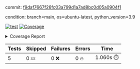 commit: [f9daf7667f26fc03a799d1a7ad8bc0d05a0904f1](https://github.com/rcmdnk/chatgpt-prompt-wrapper/tree/f9daf7667f26fc03a799d1a7ad8bc0d05a0904f1)

condition: branch=main, os=ubuntu-latest, python_version=3.9

[![test](https://github.com/rcmdnk/chatgpt-prompt-wrapper/actions/workflows/test.yml/badge.svg)](https://github.com/rcmdnk/chatgpt-prompt-wrapper/actions/runs/4664898407)
<a href="https://github.com/rcmdnk/chatgpt-prompt-wrapper/blob/f9daf7667f26fc03a799d1a7ad8bc0d05a0904f1/README.md"><img alt="Coverage" src="https://img.shields.io/badge/Coverage-40%25-orange.svg" /></a><details><summary>Coverage Report </summary><table><tr><th>File</th><th>Stmts</th><th>Miss</th><th>Cover</th><th>Missing</th></tr><tbody><tr><td colspan="5"><b>src/chatgpt_prompt_wrapper</b></td></tr><tr><td>&nbsp; &nbsp;<a href="https://github.com/rcmdnk/chatgpt-prompt-wrapper/blob/f9daf7667f26fc03a799d1a7ad8bc0d05a0904f1/src/chatgpt_prompt_wrapper/chatgpt_prompt_wrapper.py">chatgpt_prompt_wrapper.py</a></td><td>133</td><td>96</td><td>28%</td><td><a href="https://github.com/rcmdnk/chatgpt-prompt-wrapper/blob/f9daf7667f26fc03a799d1a7ad8bc0d05a0904f1/src/chatgpt_prompt_wrapper/chatgpt_prompt_wrapper.py#L47-L52">47&ndash;52</a>, <a href="https://github.com/rcmdnk/chatgpt-prompt-wrapper/blob/f9daf7667f26fc03a799d1a7ad8bc0d05a0904f1/src/chatgpt_prompt_wrapper/chatgpt_prompt_wrapper.py#L55-L63">55&ndash;63</a>, <a href="https://github.com/rcmdnk/chatgpt-prompt-wrapper/blob/f9daf7667f26fc03a799d1a7ad8bc0d05a0904f1/src/chatgpt_prompt_wrapper/chatgpt_prompt_wrapper.py#L66-L74">66&ndash;74</a>, <a href="https://github.com/rcmdnk/chatgpt-prompt-wrapper/blob/f9daf7667f26fc03a799d1a7ad8bc0d05a0904f1/src/chatgpt_prompt_wrapper/chatgpt_prompt_wrapper.py#L77-L82">77&ndash;82</a>, <a href="https://github.com/rcmdnk/chatgpt-prompt-wrapper/blob/f9daf7667f26fc03a799d1a7ad8bc0d05a0904f1/src/chatgpt_prompt_wrapper/chatgpt_prompt_wrapper.py#L85-L88">85&ndash;88</a>, <a href="https://github.com/rcmdnk/chatgpt-prompt-wrapper/blob/f9daf7667f26fc03a799d1a7ad8bc0d05a0904f1/src/chatgpt_prompt_wrapper/chatgpt_prompt_wrapper.py#L99-L110">99&ndash;110</a>, <a href="https://github.com/rcmdnk/chatgpt-prompt-wrapper/blob/f9daf7667f26fc03a799d1a7ad8bc0d05a0904f1/src/chatgpt_prompt_wrapper/chatgpt_prompt_wrapper.py#L113-L119">113&ndash;119</a>, <a href="https://github.com/rcmdnk/chatgpt-prompt-wrapper/blob/f9daf7667f26fc03a799d1a7ad8bc0d05a0904f1/src/chatgpt_prompt_wrapper/chatgpt_prompt_wrapper.py#L130-L142">130&ndash;142</a>, <a href="https://github.com/rcmdnk/chatgpt-prompt-wrapper/blob/f9daf7667f26fc03a799d1a7ad8bc0d05a0904f1/src/chatgpt_prompt_wrapper/chatgpt_prompt_wrapper.py#L145-L149">145&ndash;149</a>, <a href="https://github.com/rcmdnk/chatgpt-prompt-wrapper/blob/f9daf7667f26fc03a799d1a7ad8bc0d05a0904f1/src/chatgpt_prompt_wrapper/chatgpt_prompt_wrapper.py#L154-L164">154&ndash;164</a>, <a href="https://github.com/rcmdnk/chatgpt-prompt-wrapper/blob/f9daf7667f26fc03a799d1a7ad8bc0d05a0904f1/src/chatgpt_prompt_wrapper/chatgpt_prompt_wrapper.py#L167-L207">167&ndash;207</a>, <a href="https://github.com/rcmdnk/chatgpt-prompt-wrapper/blob/f9daf7667f26fc03a799d1a7ad8bc0d05a0904f1/src/chatgpt_prompt_wrapper/chatgpt_prompt_wrapper.py#L213-L219">213&ndash;219</a></td></tr><tr><td>&nbsp; &nbsp;<a href="https://github.com/rcmdnk/chatgpt-prompt-wrapper/blob/f9daf7667f26fc03a799d1a7ad8bc0d05a0904f1/src/chatgpt_prompt_wrapper/config.py">config.py</a></td><td>11</td><td>3</td><td>73%</td><td><a href="https://github.com/rcmdnk/chatgpt-prompt-wrapper/blob/f9daf7667f26fc03a799d1a7ad8bc0d05a0904f1/src/chatgpt_prompt_wrapper/config.py#L11-L14">11&ndash;14</a></td></tr><tr><td>&nbsp; &nbsp;<a href="https://github.com/rcmdnk/chatgpt-prompt-wrapper/blob/f9daf7667f26fc03a799d1a7ad8bc0d05a0904f1/src/chatgpt_prompt_wrapper/log_formatter.py">log_formatter.py</a></td><td>22</td><td>16</td><td>27%</td><td><a href="https://github.com/rcmdnk/chatgpt-prompt-wrapper/blob/f9daf7667f26fc03a799d1a7ad8bc0d05a0904f1/src/chatgpt_prompt_wrapper/log_formatter.py#L9-L24">9&ndash;24</a>, <a href="https://github.com/rcmdnk/chatgpt-prompt-wrapper/blob/f9daf7667f26fc03a799d1a7ad8bc0d05a0904f1/src/chatgpt_prompt_wrapper/log_formatter.py#L29-L31">29&ndash;31</a>, <a href="https://github.com/rcmdnk/chatgpt-prompt-wrapper/blob/f9daf7667f26fc03a799d1a7ad8bc0d05a0904f1/src/chatgpt_prompt_wrapper/log_formatter.py#L36-L42">36&ndash;42</a></td></tr><tr><td colspan="5"><b>src/chatgpt_prompt_wrapper/chatgpt</b></td></tr><tr><td>&nbsp; &nbsp;<a href="https://github.com/rcmdnk/chatgpt-prompt-wrapper/blob/f9daf7667f26fc03a799d1a7ad8bc0d05a0904f1/src/chatgpt_prompt_wrapper/chatgpt/ask.py">ask.py</a></td><td>34</td><td>26</td><td>24%</td><td><a href="https://github.com/rcmdnk/chatgpt-prompt-wrapper/blob/f9daf7667f26fc03a799d1a7ad8bc0d05a0904f1/src/chatgpt_prompt_wrapper/chatgpt/ask.py#L21-L63">21&ndash;63</a></td></tr><tr><td>&nbsp; &nbsp;<a href="https://github.com/rcmdnk/chatgpt-prompt-wrapper/blob/f9daf7667f26fc03a799d1a7ad8bc0d05a0904f1/src/chatgpt_prompt_wrapper/chatgpt/chat.py">chat.py</a></td><td>106</td><td>85</td><td>20%</td><td><a href="https://github.com/rcmdnk/chatgpt-prompt-wrapper/blob/f9daf7667f26fc03a799d1a7ad8bc0d05a0904f1/src/chatgpt_prompt_wrapper/chatgpt/chat.py#L36-L37">36&ndash;37</a>, <a href="https://github.com/rcmdnk/chatgpt-prompt-wrapper/blob/f9daf7667f26fc03a799d1a7ad8bc0d05a0904f1/src/chatgpt_prompt_wrapper/chatgpt/chat.py#L40-L73">40&ndash;73</a>, <a href="https://github.com/rcmdnk/chatgpt-prompt-wrapper/blob/f9daf7667f26fc03a799d1a7ad8bc0d05a0904f1/src/chatgpt_prompt_wrapper/chatgpt/chat.py#L83-L95">83&ndash;95</a>, <a href="https://github.com/rcmdnk/chatgpt-prompt-wrapper/blob/f9daf7667f26fc03a799d1a7ad8bc0d05a0904f1/src/chatgpt_prompt_wrapper/chatgpt/chat.py#L98-L100">98&ndash;100</a>, <a href="https://github.com/rcmdnk/chatgpt-prompt-wrapper/blob/f9daf7667f26fc03a799d1a7ad8bc0d05a0904f1/src/chatgpt_prompt_wrapper/chatgpt/chat.py#L105-L129">105&ndash;129</a>, <a href="https://github.com/rcmdnk/chatgpt-prompt-wrapper/blob/f9daf7667f26fc03a799d1a7ad8bc0d05a0904f1/src/chatgpt_prompt_wrapper/chatgpt/chat.py#L132-L190">132&ndash;190</a></td></tr><tr><td>&nbsp; &nbsp;<a href="https://github.com/rcmdnk/chatgpt-prompt-wrapper/blob/f9daf7667f26fc03a799d1a7ad8bc0d05a0904f1/src/chatgpt_prompt_wrapper/chatgpt/chatgpt.py">chatgpt.py</a></td><td>99</td><td>62</td><td>37%</td><td><a href="https://github.com/rcmdnk/chatgpt-prompt-wrapper/blob/f9daf7667f26fc03a799d1a7ad8bc0d05a0904f1/src/chatgpt_prompt_wrapper/chatgpt/chatgpt.py#L72-L108">72&ndash;108</a>, <a href="https://github.com/rcmdnk/chatgpt-prompt-wrapper/blob/f9daf7667f26fc03a799d1a7ad8bc0d05a0904f1/src/chatgpt_prompt_wrapper/chatgpt/chatgpt.py#L111-L119">111&ndash;119</a>, <a href="https://github.com/rcmdnk/chatgpt-prompt-wrapper/blob/f9daf7667f26fc03a799d1a7ad8bc0d05a0904f1/src/chatgpt_prompt_wrapper/chatgpt/chatgpt.py#L122-L137">122&ndash;137</a>, <a href="https://github.com/rcmdnk/chatgpt-prompt-wrapper/blob/f9daf7667f26fc03a799d1a7ad8bc0d05a0904f1/src/chatgpt_prompt_wrapper/chatgpt/chatgpt.py#L140-L146">140&ndash;146</a>, <a href="https://github.com/rcmdnk/chatgpt-prompt-wrapper/blob/f9daf7667f26fc03a799d1a7ad8bc0d05a0904f1/src/chatgpt_prompt_wrapper/chatgpt/chatgpt.py#L149-L150">149&ndash;150</a>, <a href="https://github.com/rcmdnk/chatgpt-prompt-wrapper/blob/f9daf7667f26fc03a799d1a7ad8bc0d05a0904f1/src/chatgpt_prompt_wrapper/chatgpt/chatgpt.py#L159-L167">159&ndash;167</a>, <a href="https://github.com/rcmdnk/chatgpt-prompt-wrapper/blob/f9daf7667f26fc03a799d1a7ad8bc0d05a0904f1/src/chatgpt_prompt_wrapper/chatgpt/chatgpt.py#L170">170</a>, <a href="https://github.com/rcmdnk/chatgpt-prompt-wrapper/blob/f9daf7667f26fc03a799d1a7ad8bc0d05a0904f1/src/chatgpt_prompt_wrapper/chatgpt/chatgpt.py#L173-L176">173&ndash;176</a>, <a href="https://github.com/rcmdnk/chatgpt-prompt-wrapper/blob/f9daf7667f26fc03a799d1a7ad8bc0d05a0904f1/src/chatgpt_prompt_wrapper/chatgpt/chatgpt.py#L179-L184">179&ndash;184</a>, <a href="https://github.com/rcmdnk/chatgpt-prompt-wrapper/blob/f9daf7667f26fc03a799d1a7ad8bc0d05a0904f1/src/chatgpt_prompt_wrapper/chatgpt/chatgpt.py#L187-L191">187&ndash;191</a>, <a href="https://github.com/rcmdnk/chatgpt-prompt-wrapper/blob/f9daf7667f26fc03a799d1a7ad8bc0d05a0904f1/src/chatgpt_prompt_wrapper/chatgpt/chatgpt.py#L194-L200">194&ndash;200</a>, <a href="https://github.com/rcmdnk/chatgpt-prompt-wrapper/blob/f9daf7667f26fc03a799d1a7ad8bc0d05a0904f1/src/chatgpt_prompt_wrapper/chatgpt/chatgpt.py#L203-L204">203&ndash;204</a>, <a href="https://github.com/rcmdnk/chatgpt-prompt-wrapper/blob/f9daf7667f26fc03a799d1a7ad8bc0d05a0904f1/src/chatgpt_prompt_wrapper/chatgpt/chatgpt.py#L209-L221">209&ndash;221</a>, <a href="https://github.com/rcmdnk/chatgpt-prompt-wrapper/blob/f9daf7667f26fc03a799d1a7ad8bc0d05a0904f1/src/chatgpt_prompt_wrapper/chatgpt/chatgpt.py#L224">224</a></td></tr><tr><td colspan="5"><b>src/chatgpt_prompt_wrapper/cmd</b></td></tr><tr><td>&nbsp; &nbsp;<a href="https://github.com/rcmdnk/chatgpt-prompt-wrapper/blob/f9daf7667f26fc03a799d1a7ad8bc0d05a0904f1/src/chatgpt_prompt_wrapper/cmd/commands.py">commands.py</a></td><td>17</td><td>14</td><td>18%</td><td><a href="https://github.com/rcmdnk/chatgpt-prompt-wrapper/blob/f9daf7667f26fc03a799d1a7ad8bc0d05a0904f1/src/chatgpt_prompt_wrapper/cmd/commands.py#L6-L21">6&ndash;21</a></td></tr><tr><td>&nbsp; &nbsp;<a href="https://github.com/rcmdnk/chatgpt-prompt-wrapper/blob/f9daf7667f26fc03a799d1a7ad8bc0d05a0904f1/src/chatgpt_prompt_wrapper/cmd/cost.py">cost.py</a></td><td>12</td><td>8</td><td>33%</td><td><a href="https://github.com/rcmdnk/chatgpt-prompt-wrapper/blob/f9daf7667f26fc03a799d1a7ad8bc0d05a0904f1/src/chatgpt_prompt_wrapper/cmd/cost.py#L7-L14">7&ndash;14</a></td></tr><tr><td>&nbsp; &nbsp;<a href="https://github.com/rcmdnk/chatgpt-prompt-wrapper/blob/f9daf7667f26fc03a799d1a7ad8bc0d05a0904f1/src/chatgpt_prompt_wrapper/cmd/init.py">init.py</a></td><td>9</td><td>5</td><td>44%</td><td><a href="https://github.com/rcmdnk/chatgpt-prompt-wrapper/blob/f9daf7667f26fc03a799d1a7ad8bc0d05a0904f1/src/chatgpt_prompt_wrapper/cmd/init.py#L8-L14">8&ndash;14</a></td></tr><tr><td><b>TOTAL</b></td><td><b>521</b></td><td><b>315</b></td><td><b>40%</b></td><td>&nbsp;</td></tr></tbody></table></details>

| Tests | Skipped | Failures | Errors | Time |
| ----- | ------- | -------- | -------- | ------------------ |
| 5 | 0 :zzz: | 0 :x: | 0 :fire: | 1.060s :stopwatch: |

